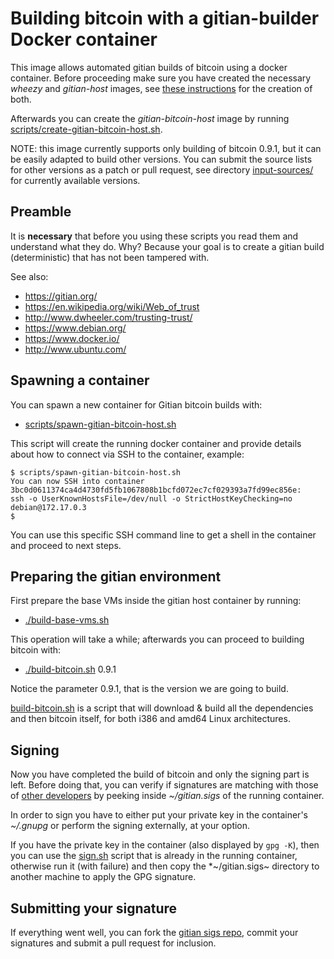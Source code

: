 Building bitcoin with a gitian-builder Docker container
=======================================================

This image allows automated gitian builds of bitcoin using a docker container.
Before proceeding make sure you have created the necessary *wheezy* and *gitian-host* images, see [these instructions](../gitian-host/README.md) for the creation of both.

Afterwards you can create the *gitian-bitcoin-host* image by running [scripts/create-gitian-bitcoin-host.sh](../scripts/create-gitian-bitcoin-host.sh).

NOTE: this image currently supports only building of bitcoin 0.9.1, but it can be easily adapted to build other versions.
You can submit the source lists for other versions as a patch or pull request, see directory [input-sources/](input-sources/) for currently available versions.

Preamble
--------

It is **necessary** that before you using these scripts you read them and understand what they do.
Why? Because your goal is to create a gitian build (deterministic) that has not been tampered with.

See also:
- https://gitian.org/
- https://en.wikipedia.org/wiki/Web_of_trust
- http://www.dwheeler.com/trusting-trust/
- https://www.debian.org/
- https://www.docker.io/
- http://www.ubuntu.com/

Spawning a container
--------------------

You can spawn a new container for Gitian bitcoin builds with:

- [scripts/spawn-gitian-bitcoin-host.sh](scripts/spawn-gitian-bitcoin-host.sh)

This script will create the running docker container and provide details about how to connect via SSH to the container, example:
```
$ scripts/spawn-gitian-bitcoin-host.sh
You can now SSH into container 3bc0d0611374ca4d4730fd5fb1067808b1bcfd072ec7cf029393a7fd99ec856e:
ssh -o UserKnownHostsFile=/dev/null -o StrictHostKeyChecking=no debian@172.17.0.3
$ 
```

You can use this specific SSH command line to get a shell in the container and proceed to next steps.

Preparing the gitian environment
--------------------------------

First prepare the base VMs inside the gitian host container by running:

- [./build-base-vms.sh](../gitian-host/build-base-vms.sh)

This operation will take a while; afterwards you can proceed to building bitcoin with:

- [./build-bitcoin.sh](build-bitcoin.sh) 0.9.1

Notice the parameter 0.9.1, that is the version we are going to build.

[build-bitcoin.sh](build-bitcoin.sh) is a script that will download & build all the dependencies and then bitcoin itself, for both i386 and amd64 Linux architectures.

Signing
-------

Now you have completed the build of bitcoin and only the signing part is left.
Before doing that, you can verify if signatures are matching with those of [other developers](https://github.com/bitcoin/gitian.sigs) by peeking inside *~/gitian.sigs* of the running container.

In order to sign you have to either put your private key in the container's *~/.gnupg* or perform the signing externally, at your option.

If you have the private key in the container (also displayed by `gpg -K`), then you can use the [sign.sh](sign.sh) script that is already in the running container, otherwise
run it (with failure) and then copy the *~/gitian.sigs~ directory to another machine to apply the GPG signature.

Submitting your signature
-------------------------

If everything went well, you can fork the [gitian sigs repo](https://github.com/bitcoin/gitian.sigs), commit your signatures and submit a pull request for inclusion.
